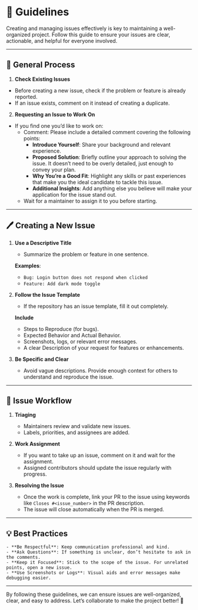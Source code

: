 # 📝 Guidelines

Creating and managing issues effectively is key to maintaining a well-organized project. Follow this guide to ensure your issues are clear, actionable, and helpful for everyone involved.

---

## 🚀 General Process

1. **Check Existing Issues**

- Before creating a new issue, check if the problem or feature is already reported.
- If an issue exists, comment on it instead of creating a duplicate.

2. **Requesting an Issue to Work On**

- If you find one you’d like to work on:
  - Comment: Please include a detailed comment covering the following points:
    - **Introduce Yourself**: Share your background and relevant experience.
    - **Proposed Solution**: Briefly outline your approach to solving the issue. It doesn’t need to be overly detailed, just enough to convey your plan.
    - **Why You’re a Good Fit**: Highlight any skills or past experiences that make you the ideal candidate to tackle this issue.
    - **Additional Insights**: Add anything else you believe will make your application for the issue stand out.
  - Wait for a maintainer to assign it to you before starting.

---

## 🖊️ Creating a New Issue

1. **Use a Descriptive Title**

    - Summarize the problem or feature in one sentence.

    **Examples**:
    - `Bug: Login button does not respond when clicked`
    - `Feature: Add dark mode toggle`

2. **Follow the Issue Template**

    - If the repository has an issue template, fill it out completely.

    **Include**

    - Steps to Reproduce (for bugs).
    - Expected Behavior and Actual Behavior.
    - Screenshots, logs, or relevant error messages.
    - A clear Description of your request for features or enhancements.

3. **Be Specific and Clear**

    - Avoid vague descriptions. Provide enough context for others to understand and reproduce the issue.

---

## 🔄 Issue Workflow

1. **Triaging**

    - Maintainers review and validate new issues.
    - Labels, priorities, and assignees are added.

2. **Work Assignment**

    - If you want to take up an issue, comment on it and wait for the assignment.
    - Assigned contributors should update the issue regularly with progress.

3. **Resolving the Issue**

    - Once the work is complete, link your PR to the issue using keywords like `Closes #<issue_number>` in the PR description.
    - The issue will close automatically when the PR is merged.

---

## 💡 Best Practices

    - **Be Respectful**: Keep communication professional and kind.
    - **Ask Questions**: If something is unclear, don’t hesitate to ask in the comments.
    - **Keep it Focused**: Stick to the scope of the issue. For unrelated points, open a new issue.
    - **Use Screenshots or Logs**: Visual aids and error messages make debugging easier.

---

By following these guidelines, we can ensure issues are well-organized, clear, and easy to address. Let’s collaborate to make the project better! 🚀
